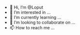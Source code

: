 - 👋 Hi, I’m @Loput
- 👀 I’m interested in ...
- 🌱 I’m currently learning ...
- 💞️ I’m looking to collaborate on ...
- 📫 How to reach me ...

<!---
Loput/Loput is a ✨ special ✨ repository because its `README.md` (this file) appears on your GitHub profile.
You can click the Preview link to take a look at your changes.
--->
